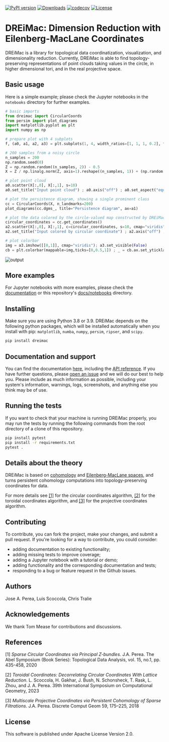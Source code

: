 [![PyPI version](https://badge.fury.io/py/dreimac.svg)](https://badge.fury.io/py/dreimac)
[![Downloads](https://static.pepy.tech/badge/dreimac)](https://pepy.tech/project/dreimac)
[![codecov](https://codecov.io/gh/scikit-tda/dreimac/branch/master/graph/badge.svg)](https://codecov.io/gh/scikit-tda/dreimac)
[![License](https://img.shields.io/badge/License-Apache_2.0-blue.svg)](https://opensource.org/licenses/Apache-2.0)

# DREiMac: Dimension Reduction with Eilenberg-MacLane Coordinates

DREiMac is a library for topological data coordinatization, visualization, and dimensionality reduction.
Currently, DREiMac is able to find topology-preserving representations of point clouds taking values in the circle, in higher dimensional tori, and in the real projective space.

## Basic usage

Here is a simple example; please check the Jupyter notebooks in the `notebooks` directory for further examples.

```python
# basic imports
from dreimac import CircularCoords
from persim import plot_diagrams
import matplotlib.pyplot as plt
import numpy as np

# prepare plot with 4 subplots
f, (a0, a1, a2, a3) = plt.subplots(1, 4, width_ratios=[1, 1, 1, 0.2], figsize=(14,3))

# 200 samples from a noisy circle
n_samples = 200
np.random.seed(0)
Z = np.random.random((n_samples, 2)) - 0.5
X = Z / np.linalg.norm(Z, axis=1).reshape((n_samples, 1)) + (np.random.random((n_samples, 2)) - 0.5) * 0.2

# plot point cloud
a0.scatter(X[:,0], X[:,1], s=10)
a0.set_title("Input point cloud") ; a0.axis("off") ; a0.set_aspect("equal")

# plot the persistence diagram, showing a single prominent class
cc = CircularCoords(X, n_landmarks=200)
plot_diagrams(cc.dgms_, title="Persistence diagram", ax=a1)

# plot the data colored by the circle-valued map constructed by DREiMac
circular_coordinates = cc.get_coordinates()
a2.scatter(X[:,0], X[:,1], c=circular_coordinates, s=10, cmap="viridis")
a2.set_title("Input colored by circular coordinate") ; a2.axis("off") ; a2.set_aspect("equal")

# plot colorbar
img = a3.imshow([[0,1]], cmap="viridis"); a3.set_visible(False)
cb = plt.colorbar(mappable=img,ticks=[0,0.5,1]) ; _ = cb.ax.set_yticklabels(["0","$\pi$","2$\pi$"])
```

![output](https://user-images.githubusercontent.com/1679929/232109124-bf2653e5-6f91-409d-b972-7104b96b3430.png)

## More examples

For Jupyter notebooks with more examples, please check the [documentation](https://scikit-tda.org/DREiMac/index.html) or this repository's [docs/notebooks](https://github.com/scikit-tda/DREiMac/tree/master/docs/notebooks) directory.

## Installing

Make sure you are using Python 3.8 or 3.9.
DREiMac depends on the following python packages, which will be installed automatically when you install with pip:
`matplotlib`,
`numba`,
`numpy`,
`persim`,
`ripser`, and
`scipy`.

~~~~~ bash
pip install dreimac
~~~~~

## Documentation and support

You can find the documentation [here](https://scikit-tda.org/DREiMac/index.html), including the [API reference](https://scikit-tda.org/DREiMac/api.html).
If you have further questions, please [open an issue](https://github.com/scikit-tda/DREiMac/issues/new) and we will do our best to help you.
Please include as much information as possible, including your system's information, warnings, logs, screenshots, and anything else you think may be of use.

## Running the tests

If you want to check that your machine is running DREiMac properly, you may run the tests by running the following commands from the root directory of a clone of this repository.

```bash
pip install pytest
pip install -r requirements.txt
pytest .
```

## Details about the theory

DREiMac is based on [cohomology](https://en.wikipedia.org/wiki/Cohomology) and [Eilenberg-MacLane spaces](https://en.wikipedia.org/wiki/Eilenberg%E2%80%93MacLane_space#Bijection_between_homotopy_classes_of_maps_and_cohomology), and turns persistent cohomology computations into topology-preserving coordinates for data.

For more details see [[1]](#1) for the circular coordinates algorithm, [[2]](#2) for the toroidal coordinates algorithm, and [[3]](#3) for the projective coordinates algorithm.

## Contributing

To contribute, you can fork the project, make your changes, and submit a pull request.
If you're looking for a way to contribute, you could consider:
* adding documentation to existing functionality;
* adding missing tests to improve coverage;
* adding a Jupyter notebook with a tutorial or demo;
* adding functionality and the corresponding documentation and tests;
* responding to a bug or feature request in the Github issues.

## Authors

Jose A. Perea, Luis Scoccola, Chris Tralie

## Acknowledgements

We thank Tom Mease for contributions and discussions.

## References

<a id="1">[1]</a> 
*Sparse Circular Coordinates via Principal Z-bundles*. J.A. Perea. The Abel Symposium (Book Series): Topological Data Analysis, vol. 15, no.1, pp. 435-458, 2020

<a id="2">[2]</a> 
*Toroidal Coordinates: Decorrelating Circular Coordinates With Lattice Reduction*. L. Scoccola, H. Gakhar, J. Bush, N. Schonsheck, T. Rask, L. Zhou, and J. A. Perea. 39th International Symposium on Computational Geometry, 2023

<a id="3">[3]</a> 
*Multiscale Projective Coordinates via Persistent Cohomology of Sparse Filtrations*. J.A. Perea. Discrete Comput Geom 59, 175–225, 2018

## License

This software is published under Apache License Version 2.0.
